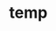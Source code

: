 # temp











































































































































































































































































































































































































